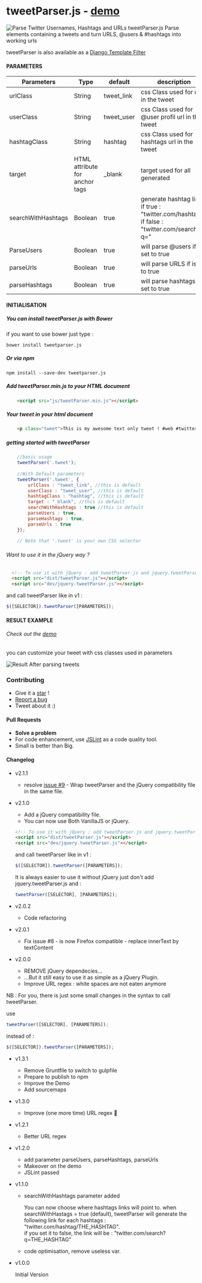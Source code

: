 tweetParser.js - [demo](http://vincentloy.github.io/tweetParser.js/)
==================
![Parse Twitter Usernames, Hashtags and URLs](https://farm1.staticflickr.com/420/18350171613_b3f9c26641_b.jpg)
tweetParser.js Parse elements containing a tweets and turn URLS, @users &amp; #hashtags into working urls

tweetParser is also available as a [Django Template Filter](https://github.com/VincentLoy/tweetparser-django-template-filter)

#### PARAMETERS

| Parameters | Type | default | description |
| ------------- | ----------- | ----------- | ----------- |
| urlClass  | String | tweet_link | css Class used for url in the tweet |
| userClass | String | tweet_user | css Class used for @user profil url in the tweet |
| hashtagClass | String | hashtag | css Class used for hashtags url in the tweet |
| target | HTML attribute for anchor tags | _blank | target used for all <a> generated |
| searchWithHashtags | Boolean | true | generate hashtag link, if true : "twitter.com/hashtag/", if false : "twitter.com/search?q=" |
| ParseUsers | Boolean | true | will parse @users if is set to true |
| parseUrls | Boolean | true | will parse URLS if is set to true |
| parseHashtags | Boolean | true | will parse hashtags if is set to true |

#### INITIALISATION

##### You can install tweetParser.js with Bower
if you want to use bower just type :
```
bower install tweetparser.js
```

##### Or via npm
```
npm install --save-dev tweetparser.js
```

##### Add tweetParser.min.js to your HTML document
```html
    <script src="js/tweetParser.min.js"></script>
```


##### Your tweet in your html document
```html
    <p class="tweet">This is my awesome text only tweet ! #web #twitter @twitter http://www.twitter.com/ !!</p>
 ```
 
 
##### getting started with tweetParser

```javascript   
    //basic usage
    tweetParser('.tweet');
    
    //With Default parameters
    tweetParser('.tweet', {
        urlClass : "tweet_link", //this is default
        userClass : "tweet_user", //this is default
        hashtagClass : "hashtag", //this is default
        target : "_blank", //this is default
        searchWithHashtags : true //this is default
        parseUsers : true,
        parseHashtags : true,
        parseUrls : true
    });
    
    // Note that '.tweet' is your own CSS selector
```

###### Want to use it in the jQuery way ?
```html
  <!-- To use it with jQuery : add tweetParser.js and jquery.tweetParser.js -->
  <script src="dist/tweetParser.js"></script>
  <script src="dev/jquery.tweetParser.js"></script>
  ```
  and call tweetParser like in v1 :
  ```javascript
  $([SELECTOR]).tweetParser([PARAMETERS]);
  ```

#### RESULT EXAMPLE
###### Check out the [demo](http://vincentloy.github.io/tweetParser.js/)
you can customize your tweet with css classes used in parameters

![Result After parsing tweets](https://farm9.staticflickr.com/8670/15852276268_221f9f8b85_o.png)


### Contributing
- Give it a [star](https://github.com/VincentLoy/tweetParser.js/stargazers) !
- [Report a bug](https://github.com/VincentLoy/tweetParser.js/issues)
- Tweet about it :)

#### Pull Requests
- **Solve a problem**
- For code enhancement, use [JSLint](http://www.jslint.com/help.html) as a code quality tool.
- Small is better than Big.


#### Changelog

+ v2.1.1
  * resolve [issue #9](https://github.com/VincentLoy/tweetParser.js/issues/9) - Wrap tweetParser and the jQuery compatibility file in the same file.

+ v2.1.0
  * Add a jQuery compatibility file.
  * You can now use Both VanillaJS or jQuery.
  ```html
  <!-- To use it with jQuery : add tweetParser.js and jquery.tweetParser.js -->
  <script src="dist/tweetParser.js"></script>
  <script src="dev/jquery.tweetParser.js"></script>
  ```
  and call tweetParser like in v1 :
  ```javascript
  $([SELECTOR]).tweetParser([PARAMETERS]);
  ```
  It is always easier to use it without jQuery just don't add jquery.tweetParser.js and :
  ```javascript
  tweetParser([SELECTOR], [PARAMETERS]);
  ```
+ v2.0.2
  * Code refactoring

+ v2.0.1
  * Fix issue #8 - is now Firefox compatible - replace innerText by textContent

+ v2.0.0
  * REMOVE jQuery dependecies...
  * ...But it still easy to use it as simple as a jQuery Plugin.
  * Improve URL regex : white spaces are not eaten anymore

NB : For you, there is just some small changes in the syntax to call tweetParser.

use 
```javascript
tweetParser([SELECTOR], [PARAMETERS]);
``` 
instead of : 
```javascript
$([SELECTOR]).tweetParser([PARAMETERS]);
``` 

+ v1.3.1
  * Remove Gruntfile to switch to gulpfile
  * Prepare to publish to npm
  * Improve the Demo
  * Add sourcemaps

+ v1.3.0
  * Improve (one more time) URL regex :raised_hands:

+ v1.2.1
  * Better URL regex

+ v1.2.0
  * add parameter parseUsers, parseHashtags, parseUrls
  * Makeover on the demo
  * JSLint passed

+ v1.1.0
  * searchWithHashtags parameter added

    You can now choose where hashtags links will point to.
    when searchWithHastags = true (default), tweetParser will generate the following link for each hashtags : "twitter.com/hashtag/THE_HASHTAG".  
    if you set it to false, the link will be : "twitter.com/search?q=THE_HASHTAG"
   
  * code optimisation, remove useless var.
  
+ v1.0.0

   Initial Version
